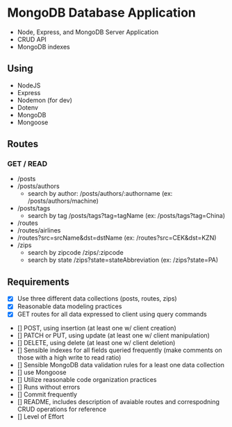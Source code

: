 # MongoDB Database Application
- Node, Express, and MongoDB Server Application
- CRUD API
- MongoDB indexes

## Using 
- NodeJS
- Express
- Nodemon (for dev)
- Dotenv
- MongoDB
- Mongoose

## Routes
### GET / READ
- /posts
- /posts/authors
    - search by author: /posts/authors/:authorname (ex: /posts/authors/machine)
- /posts/tags
    - search by tag /posts/tags?tag=tagName (ex: /posts/tags?tag=China)
- /routes
- /routes/airlines
- /routes?src=srcName&dst=dstName (ex: /routes?src=CEK&dst=KZN)
- /zips
    - search by zipcode /zips/:zipcode
    - search by state /zips?state=stateAbbreviation (ex: /zips?state=PA)

## Requirements 
- [X] Use three different data collections (posts, routes, zips)
- [X] Reasonable data modeling practices
- [X] GET routes for all data expressed to client using query commands
- [] POST, using insertion (at least one w/ client creation)
- [] PATCH or PUT, using update (at least one w/ client manipulation)
- [] DELETE, using delete (at least one w/ client deletion)
- [] Sensible indexes for all fields queried frequently (make comments on those with a high write to read ratio)
- [] Sensible MongoDB data validation rules for a least one data collection
- [] use Mongoose
- [] Utilize reasonable code organization practices
- [] Runs without errors
- [] Commit frequently
- [] README, includes description of avaiable routes and correspodning CRUD operations for reference
- [] Level of Effort


